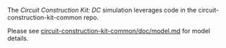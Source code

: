 The _Circuit Construction Kit: DC_ simulation leverages code in the circuit-construction-kit-common repo. 

Please see [circuit-construction-kit-common/doc/model.md](https://github.com/phetsims/circuit-construction-kit-common/blob/main/doc/model.md) for model details.
